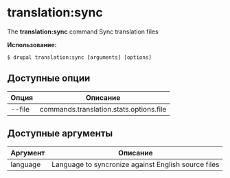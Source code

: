 # translation:sync
The **translation:sync** command Sync translation files

**Использование:**
```
$ drupal translation:sync [arguments] [options] 
```

## Доступные опции
Опция | Описание
-------|-------------
--file | commands.translation.stats.options.file

## Доступные аргументы
Аргумент | Описание
---------|-------------
language | Language to syncronize against English source files
